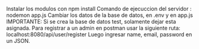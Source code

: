 Instalar los modulos con  npm install
Comando de ejecuccion del servidor : nodemon app.js
Cambiar los datos de la base de datos, en .env y en app.js
IMPORTANTE: Si se crea la base de datos test, solamente dejar esta asignada.
Para registrar a un admin en postman usar la siguiente ruta: localhost:8080/api/user/register
Luego ingresar name, email, password en un JSON.

